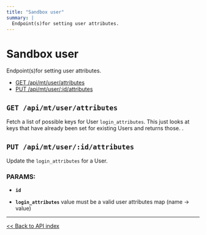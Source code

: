 ```yaml
---
title: "Sandbox user"
summary: |
  Endpoint(s)for setting user attributes.
---
```


# Sandbox user

Endpoint(s)for setting user attributes.

  - [GET /api/mt/user/attributes](#get-apimtuserattributes)
  - [PUT /api/mt/user/:id/attributes](#put-apimtuseridattributes)

## `GET /api/mt/user/attributes`

Fetch a list of possible keys for User `login_attributes`. This just looks at keys that have already been set for
  existing Users and returns those. .

## `PUT /api/mt/user/:id/attributes`

Update the `login_attributes` for a User.

### PARAMS:

*  **`id`** 

*  **`login_attributes`** value must be a valid user attributes map (name -> value)

---

[<< Back to API index](../../api-documentation.md)
